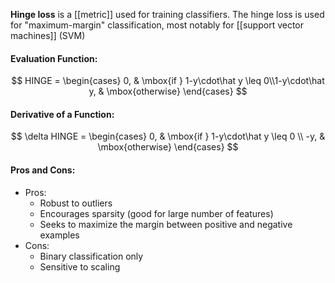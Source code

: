 **Hinge loss** is a [[metric]] used for training classifiers. The hinge loss is used for "maximum-margin" classification, most notably for [[support vector machines]] (SVM)


#### Evaluation Function:
$$
HINGE = \begin{cases} 0, & \mbox{if } 1-y\cdot\hat y \leq 0\\1-y\cdot\hat y, & \mbox{otherwise} \end{cases}
$$

#### Derivative of a Function:
$$
\delta HINGE = \begin{cases} 0, & \mbox{if } 1-y\cdot\hat y \leq 0 \\ -y, & \mbox{otherwise} \end{cases}
$$

#### Pros and Cons:

* Pros:
	* Robust to outliers
	* Encourages sparsity (good for large number of features)
	* Seeks to maximize the margin between positive and negative examples
* Cons:
	* Binary classification only
	* Sensitive to scaling